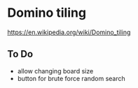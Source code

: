 
# Domino tiling

https://en.wikipedia.org/wiki/Domino_tiling

## To Do

- allow changing board size
- button for brute force random search
